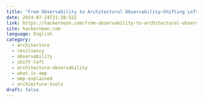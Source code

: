 ```yaml
---
title: "From Observability to Architectural Observability—Shifting Left for Resiliency"
date: 2024-07-24T21:28:52Z
link: https://hackernoon.com/from-observability-to-architectural-observabilityshifting-left-for-resiliency?source=rss&utm_medium=RSS&utm_source=news.12bit.vn
site: hackernoon.com
language: English
category:
  - architecture
  - resiliency
  - observability
  - shift-left
  - architecture-observability
  - what-is-amp
  - amp-explained
  - archiecture-tools
draft: false
---
```


